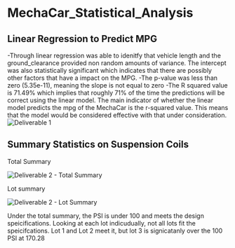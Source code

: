 # MechaCar_Statistical_Analysis
## Linear Regression to Predict MPG
-Through linear regression was able to idenitfy that vehicle length and the ground_clearance provided non random amounts of variance. The intercept was also statistically significant which indicates that there are possibly other factors that have a  impact on the MPG.
-The p-value was less than zero (5.35e-11), meaning the slope is not equal to zero
-The R squared value is 71.49% which implies that roughly 71% of the time the predictions will be correct using the linear model. The main indicator of whether the linear model predicts the mpg of the MechaCar is the r-squared value. This means that the model would be considered effective with that under consideration.
![Deliverable 1](https://user-images.githubusercontent.com/102635884/183274096-f1813fb8-91d2-442c-a09c-4956bb82f1db.PNG)

## Summary Statistics on Suspension Coils
Total Summary

![Deliverable 2 - Total Summary](https://user-images.githubusercontent.com/102635884/183274770-e90645c6-6112-40cd-8d1c-62eec6f46ea7.PNG)

Lot summary

![Deliverable 2 - Lot Summary](https://user-images.githubusercontent.com/102635884/183274756-9ab01b69-e748-492f-922a-6eacdc782ff0.PNG)

Under the total summary, the PSI is under 100 and meets the design speicifications. Looking at each lot indicudually, not all lots fit the speicifcations. Lot 1 and Lot 2 meet it, but lot 3 is signicatanly over the 100 PSI at 170.28 
